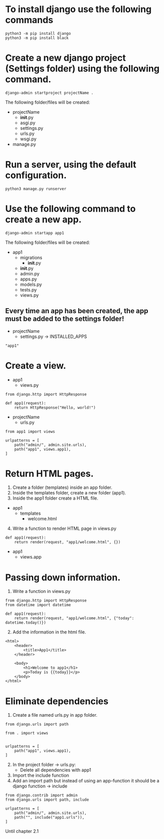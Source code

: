 # To install django use the following commands
```
python3 -m pip install django
python3 -m pip install black
```

# Create a new django project (Settings folder) using the following command.
```
django-admin startproject projectName .
````
The following folder/files will be created:
- projectName
    - __init__.py
    - asgi.py
    - settings.py
    - urls.py
    - wsgi.py
- manage.py

# Run a server, using the default configuration.
```
python3 manage.py runserver
```

# Use the following command to create a new app.
```
django-admin startapp app1
```
The following folder/files will be created:
- app1
    - migrations
        - __init__.py
    - __init__.py
    - admin.py
    - apps.py
    - models.py
    - tests.py
    - views.py

## Every time an app has been created, the app must be added to the settings folder!
- projectName
    - settings.py -> INSTALLED_APPS
```
"app1"
```

# Create a view.
- app1
    - views.py
```
from django.http import HttpResponse

def app1(request):
    return HttpResponse("Hello, world!")
```
- projectName
    - urls.py
```
from app1 import views

urlpatterns = [
    path("admin/", admin.site.urls),
    path("app1", views.app1),
]
```

# Return HTML pages.
1. Create a folder (templates) inside an app folder.
2. Inside the templates folder, create a new folder (app1).
3. Inside the app1 folder create a HTML file.

- app1
    - templates
        - welcome.html

4. Write a function to render HTML page in views.py
```
def app1(request):
    return render(request, "app1/welcome.html", {})
```
- app1
    - views.app

# Passing down information.
1. Write a function in views.py
```
from django.http import HttpResponse
from datetime import datetime

def app1(request):
    return render(request, "app1/welcome.html", {"today": datetime.today()})
```
2. Add the information in the html file.
```
<html>
    <header>
        <title>App1</title>
    </header>

    <body>
        <h1>Welcome to app1</h1>
        <p>Today is {{today}}</p>
    </body>
</html>
```

# Eliminate dependencies
1. Create a file named urls.py in app folder.
```
from django.urls import path

from . import views


urlpatterns = [
    path("app1", views.app1),
]
```
2. In the project folder -> urls.py:
    - Delete all dependencies with app1
3. Import the include function
4. Add an import path but instead of using an app-function it should be a django function -> include
``` 
from django.contrib import admin
from django.urls import path, include

urlpatterns = [
    path("admin/", admin.site.urls),
    path("", include("app1.urls")),
]
```

Until chapter 2.1